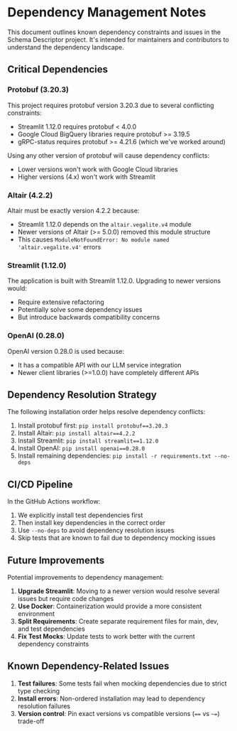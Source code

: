 # Dependency Management Notes

This document outlines known dependency constraints and issues in the Schema Descriptor project. It's intended for maintainers and contributors to understand the dependency landscape.

## Critical Dependencies

### Protobuf (3.20.3)

This project requires protobuf version 3.20.3 due to several conflicting constraints:

- Streamlit 1.12.0 requires protobuf < 4.0.0
- Google Cloud BigQuery libraries require protobuf >= 3.19.5
- gRPC-status requires protobuf >= 4.21.6 (which we've worked around)

Using any other version of protobuf will cause dependency conflicts:
- Lower versions won't work with Google Cloud libraries
- Higher versions (4.x) won't work with Streamlit

### Altair (4.2.2)

Altair must be exactly version 4.2.2 because:

- Streamlit 1.12.0 depends on the `altair.vegalite.v4` module
- Newer versions of Altair (>= 5.0.0) removed this module structure
- This causes `ModuleNotFoundError: No module named 'altair.vegalite.v4'` errors

### Streamlit (1.12.0)

The application is built with Streamlit 1.12.0. Upgrading to newer versions would:
- Require extensive refactoring
- Potentially solve some dependency issues
- But introduce backwards compatibility concerns

### OpenAI (0.28.0)

OpenAI version 0.28.0 is used because:
- It has a compatible API with our LLM service integration
- Newer client libraries (>=1.0.0) have completely different APIs

## Dependency Resolution Strategy

The following installation order helps resolve dependency conflicts:

1. Install protobuf first: `pip install protobuf==3.20.3`
2. Install Altair: `pip install altair==4.2.2`  
3. Install Streamlit: `pip install streamlit==1.12.0`
4. Install OpenAI: `pip install openai==0.28.0`
5. Install remaining dependencies: `pip install -r requirements.txt --no-deps`

## CI/CD Pipeline

In the GitHub Actions workflow:

1. We explicitly install test dependencies first
2. Then install key dependencies in the correct order
3. Use `--no-deps` to avoid dependency resolution issues
4. Skip tests that are known to fail due to dependency mocking issues

## Future Improvements

Potential improvements to dependency management:

1. **Upgrade Streamlit**: Moving to a newer version would resolve several issues but require code changes
2. **Use Docker**: Containerization would provide a more consistent environment
3. **Split Requirements**: Create separate requirement files for main, dev, and test dependencies
4. **Fix Test Mocks**: Update tests to work better with the current dependency constraints

## Known Dependency-Related Issues

1. **Test failures**: Some tests fail when mocking dependencies due to strict type checking
2. **Install errors**: Non-ordered installation may lead to dependency resolution failures
3. **Version control**: Pin exact versions vs compatible versions (`==` vs `~=`) trade-off